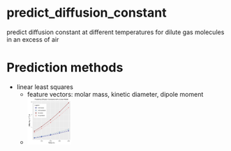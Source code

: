 # predict_diffusion_constant
predict diffusion constant at different temperatures for dilute gas molecules in an excess of air

# Prediction methods
- linear least squares
  - feature vectors: molar mass, kinetic diameter, dipole moment
  - <img src="model_predictions.jpg" width="100">
